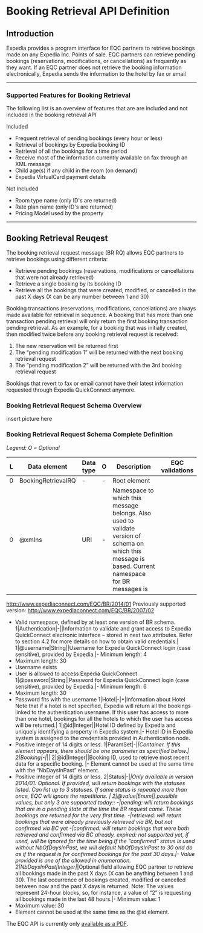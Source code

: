 # Booking Retrieval API Definition

## Introduction

Expedia provides a program interface for EQC partners to retrieve bookings made on any Expedia Inc. Points of sale. EQC partners can retrieve pending bookings (reservations, modifications, or cancellations) as frequently as they want.
If an EQC partner does not retrieve the booking information electronically, Expedia sends the information to the hotel by fax or email


---
### Supported Features for Booking Retrieval

The following list is an overview of features that are are included and not included in the booking retrieval API

Included
* Frequent retrieval of pending bookings (every hour or less)
* Retrieval of bookings by Expedia booking ID
* Retrieval of all the bookings for a time period
* Receive most of the information currently available on fax through an XML message 
* Child age(s) if any child in the room (on demand)
* Expedia VirtualCard payment details

Not Included
* Room type name (only ID's are returned)
* Rate plan name (only ID's are returned)
* Pricing Model used by the property

---

## Booking Retrieval Reuqest

The booking retrieval request message (BR RQ) allows EQC partners to retrieve bookings using different criteria:
* Retrieve pending bookings (reservations, modifications or cancellations that were not already retrieved)
* Retrieve a single booking by its booking ID
* Retrieve all the bookings that were created, modified, or cancelled in the past X days (X can be any number between 1 and 30)

Booking transactions (reservations, modifications, cancellations) are always made available for retrieval in sequence. A booking that has more than one transaction pending retrieval will only return the first booking transaction pending retrieval. As an example, for a booking that was initially created, then modified twice before any booking retrieval request is received:
1. The new reservation will be returned first
2. The “pending modification 1” will be returned with the next booking retrieval request
3. The “pending modification 2” will be returned with the 3rd booking retrieval request

Bookings that revert to fax or email cannot have their latest information requested through Expedia QuickConnect anymore.

### Booking Retrieval Request Schema Overview

insert picture here

### Booking Retrieval Request Schema Complete Definition
_Legend: O = Optional_

L   | Data element | Data type | O   | Description | EQC validations
--- | ------------ | --------- | --- | ----------- | ---------------
0 | BookingRetrievalRQ | - | - | Root element |  
0 | @xmlns | URI | - | Namespace to which this message belongs. Also used to validate version of schema on which this message is based. Current namespace for BR messages is 

http://www.expediaconnect.com/EQC/BR/2014/01 
Previously supported version:
http://www.expediaconnect.com/EQC/BR/2007/02
- Valid namespace, defined by at least one version of BR schema.
1|Authentication|-||Information to validate and grant access to Expedia QuickConnect electronic interface – stored in next two attributes. 
Refer to section 4.2 for more details on how to obtain valid credentials.|
1|@username|String||Username for Expedia QuickConnect login (case sensitive), provided by Expedia.|- Minimum length: 4
- Maximum length: 30
- Username exists 
- User is allowed to access Expedia QuickConnect
1|@password|String||Password for Expedia QuickConnect login (case sensitive), provided by Expedia.|- Minimum length: 6
- Maximum length: 30
- Password fits with the username
1|Hotel|-|*|Information about Hotel
Note that if a hotel is not specified, Expedia will return all the bookings linked to the authentication username.
If this user has access to more than one hotel, bookings for all the hotels to which the user has access will be returned.|
1|@id|Integer||Hotel ID defined by Expedia and uniquely identifying a property in Expedia system.|- Hotel ID in Expedia system is assigned to the credentials provided in Authentication node. 
- Positive integer of 14 digits or less.
1|ParamSet|-|*|Container. If this element appears, there should be one parameter as specified below.|
2|Booking|-|*||
2|@id|Integer||Booking ID, used to retrieve most recent data for a specific booking. 
|- Element cannot be used at the same time with the “NbDaysInPast” element. 
- Positive integer of 14 digits or less.
2|Status|-|*|Only available in version 2014/01.
Optional. If provided, will return bookings with the statuses listed. Can list up to 3 statuses. If same status is repeated more than once, EQC will ignore the repetitions. |
2|@value|Enum|| possible values, but only 3 are supported today::
-|pending: will return bookings that are in a pending state at the time the BR request came. These bookings are returned for the very first time.
-|retrieved: will return bookings that were already previously retrieved via BR, but not confirmed via BC yet
-|confirmed: will return bookings that were both retrieved and confirmed via BC already.
expired: not supported yet, if used, will be ignored for the time being.If the “confirmed” status is used without NbOfDaysInPast, we will default NbOfDaysInPast to 30 and do as if the request is for confirmed bookings for the past 30 days.|- Value provided is one of the  allowed in enumeration.
2|NbDaysInPast|Integer|*|Optional field allowing EQC partner to retrieve all bookings made in the past X days (X can be anything between 1 and 30).
The last occurrence of bookings created, modified or cancelled between now and the past X days is returned. 
Note: The values represent 24-hour blocks, so, for instance, a value of “2” is requesting all bookings made in the last 48 hours.|- Minimum value: 1
- Maximum value: 30
- Element cannot be used at the same time as the @id element.






The EQC API is currently only [available as a PDF](http://developer.expediapartnercentral.com/files/EQC_Public_API_v1.6.1.pdf).
